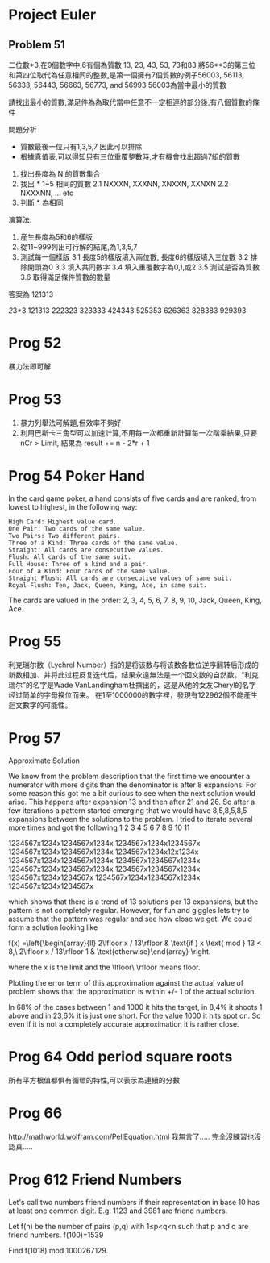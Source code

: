 # Project Euler

## Problem 51
二位數*3,在9個數字中,6有個為質數 13, 23, 43, 53, 73和83
將56**3的第三位和第四位取代為任意相同的整數,是第一個擁有7個質數的例子56003, 56113, 56333, 56443, 56663, 56773, and 56993
56003為當中最小的質數

請找出最小的質數,滿足件為為取代當中任意不一定相連的部分後,有八個質數的條件

問題分析
* 質數最後一位只有1,3,5,7 因此可以排除
* 根據真值表,可以得知只有三位重覆整數時,才有機會找出超過7組的質數 

1. 找出長度為 N 的質數集合
2. 找出 * 1~5 相同的質數
   2.1 NXXXN, XXXNN, XNXXN, XXNXN
   2.2 NXXXNN, ... etc
3. 判斷 * 為相同

演算法:

1. 産生長度為5和6的樣版
2. 從11~999列出可行解的結尾,為1,3,5,7
3. 測試每一個樣版
   3.1 長度5的樣版填入兩位數, 長度6的樣版填入三位數
   3.2 排除開頭為0
   3.3 填入共同數字
   3.4 填入重覆數字為0,1,或2
   3.5 測試是否為質數
   3.6 取得滿足條件質數的數量
   
答案為 121313

*2*3*3
121313
222323
323333
424343
525353
626363
828383
929393

# Prog 52
暴力法即可解

# Prog 53
1. 暴力列舉法可解題,但效率不夠好
2. 利用巴斯卡三角型可以加速計算,不用每一次都重新計算每一次階乘結果,只要 nCr > Limit,
   結果為 result += n - 2*r + 1

# Prog 54 Poker Hand
In the card game poker, a hand consists of five cards and are ranked, from lowest to highest, in the following way:

    High Card: Highest value card.
    One Pair: Two cards of the same value.
    Two Pairs: Two different pairs.
    Three of a Kind: Three cards of the same value.
    Straight: All cards are consecutive values.
    Flush: All cards of the same suit.
    Full House: Three of a kind and a pair.
    Four of a Kind: Four cards of the same value.
    Straight Flush: All cards are consecutive values of same suit.
    Royal Flush: Ten, Jack, Queen, King, Ace, in same suit.

The cards are valued in the order:
2, 3, 4, 5, 6, 7, 8, 9, 10, Jack, Queen, King, Ace. 



# Prog 55
利克瑞尔数（Lychrel Number）指的是将该数与将该数各数位逆序翻转后形成的新数相加、并将此过程反复迭代后，结果永遠無法是一个回文数的自然数。“利克瑞尔”的名字是Wade VanLandingham杜撰出的，这是从他的女友Cheryl的名字经过简单的字母换位而来。 在1至1000000的數字裡，發現有122962個不能產生迴文數字的可能性。

# Prog 57
Approximate Solution

We know from the problem description that the first time we encounter a numerator with more digits than the denominator is after 8 expansions. For some reason this got me a bit curious to see when the next solution would arise. This happens after expansion 13 and then after 21 and 26. So after a few iterations a pattern started emerging that we would have 8,5,8,5,8,5 expansions between the solutions to the problem. I tried to iterate several more times and got the following
1
2
3
4
5
6
7
8
9
10
11
	
1234567x1234x1234567x1234x
1234567x1234x1234567x
1234567x1234x1234567x1234x
1234567x1234x12x1234x
1234567x1234x1234567x1234x
1234567x1234567x1234x
1234567x1234x1234567x1234x
1234567x1234567x1234x
1234567x1234x1234567x
1234567x1234x1234567x1234x
1234567x1234x1234567x

which shows that there is a trend of 13 solutions per 13 expansions, but the pattern is not completely regular. However, for fun and giggles lets try to assume that the pattern was regular and see how close we get. We could form a solution looking like

f(x) =\left\{\begin{array}{ll} 2\lfloor x / 13\rfloor & \text{if } x \text{ mod } 13 < 8,\\ 2\lfloor x / 13\rfloor 1 & \text{otherwise}\end{array} \right.

where the x is the limit and the \lfloor\ \rfloor means floor.

Plotting the error term of this approximation against the actual value of problem shows that the approximation is within +/- 1 of the actual solution.

In 68% of the cases between 1 and 1000 it hits the target, in 8,4% it shoots 1 above and in 23,6% it is just one short. For the value 1000 it hits spot on. So even if it is not a completely accurate approximation it is rather close.

# Prog 64 Odd period square roots
所有平方根值都俱有循環的特性,可以表示為連續的分數

# Prog 66
http://mathworld.wolfram.com/PellEquation.html
我無言了.....  完全沒練習也沒認真.....

# Prog 612 Friend Numbers

Let's call two numbers friend numbers if their representation in base 10 has at least one common digit.
E.g. 1123 and 3981 are friend numbers.

Let f(n)
be the number of pairs (p,q) with 1≤p<q<n such that p and q are friend numbers.
f(100)=1539

Find f(1018) mod 1000267129. 
